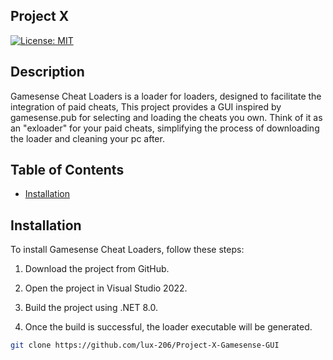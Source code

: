 ##  Project X

[![License: MIT](https://img.shields.io/badge/License-MIT-yellow.svg)](https://opensource.org/licenses/MIT)

## Description

Gamesense Cheat Loaders is a loader for loaders, designed to facilitate the integration of paid cheats, This project provides a GUI inspired by gamesense.pub for selecting and loading the cheats you own. Think of it as an "exloader" for your paid cheats, simplifying the process of downloading the loader and cleaning your pc after.


## Table of Contents

- [Installation](#installation)


## Installation

To install Gamesense Cheat Loaders, follow these steps:

1. Download the project from GitHub.

2. Open the project in Visual Studio 2022.

3. Build the project using .NET 8.0.

4. Once the build is successful, the loader executable will be generated.


```bash
git clone https://github.com/lux-206/Project-X-Gamesense-GUI


